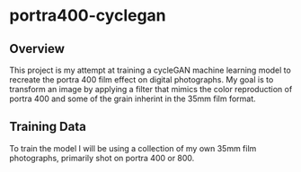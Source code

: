 # portra400-cyclegan

## Overview

This project is my attempt at training a cycleGAN machine learning model to recreate the portra 400 film effect on digital photographs. My goal is to transform an image by applying a filter that mimics the color reproduction of portra 400 and some of the grain inherint in the 35mm film format.

## Training Data

To train the model I will be using a collection of my own 35mm film photographs, primarily shot on portra 400 or 800.
